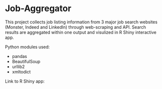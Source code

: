 # Job-Aggregator
This project collects job listing information from 3 major job search websites (Monster, Indeed and LinkedIn) through web-scraping and API. Search results are aggregated within one output and visulized in R Shiny interactive app. 

Python modules used:
- pandas
- BeautifulSoup
- urllib2
- xmltodict

Link to R Shiny app:
